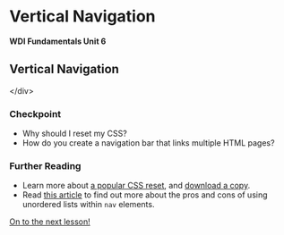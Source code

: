 # Vertical Navigation

**WDI Fundamentals Unit 6**

## Vertical Navigation

&lt;/div&gt;

### Checkpoint

* Why should I reset my CSS?
* How do you create a navigation bar that links multiple HTML pages?

### Further Reading

* Learn more about [a popular CSS reset](http://meyerweb.com/eric/tools/css/reset/), and [download a copy](http://meyerweb.com/eric/tools/css/reset/reset.css).
* Read [this article](https://css-tricks.com/navigation-in-lists-to-be-or-not-to-be/) to find out more about the pros and cons of using unordered lists within `nav` elements. 

[On to the next lesson!](floating-and-clearing.md)

